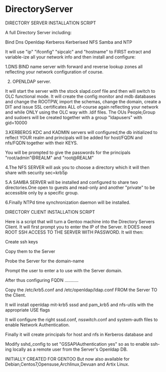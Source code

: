 # DirectoryServer

DIRECTORY SERVER INSTALLATION SCRIPT

A full Directory Server including:

Bind Dns
Openldap
Kerberos
Kerberised NFS
Samba and
NTP

It will use "ip" "ifconfig" "sipcalc" and "hostname" to FIRST extract and variable-ize all your network info and then install and configure:

1.DNS BIND name server with forward and reverse lookup zones all reflecting your network configuration of course.

2. OPENLDAP server.

It will start the server with the stock slapd.conf file and then will switch to OLC functional mode.
It will create the config monitor and mdb databases and change the ROOTPW, import the schemas, change the domain, create a DIT and issue SSL certificates ALL of-course again reflecting your network and while ONLY using the OLC way with .ldif files.
The OUs People,Group and sudoers will be created together with a group "ldapusers" with gid=10000

3.KERBEROS KDC and KADMIN servers will configured,the db initialized to reflect YOUR realm and principals will be added for host/FQDN and nfs/FQDN together with their KEYS.

You will be prompted to give the passwords for the principals "root/admin"@REALM" and "root@REALM"

4.The NFS SERVER will ask you to choose a directory which it will then share with security sec=krb5p

5.A SAMBA SERVER will be installed and configured to share two directories.One open to guests and read-only and another "private" to be accessible only by a specific group.

6.Finally NTPd time synchronization daemon will be installed.

DIRECTORY CLIENT INSTALLATION SCRIPT

Here is a script that will turn a Gentoo machine into the Directory Servers Client.
It will first prompt you to enter the IP of the Server.
It DOES need ROOT SSH ACCESS TO THE SERVER WITH PASSWORD.
It will then:

Create ssh keys

Copy them to the Server

Probe the Server for the domain-name

Prompt the user to enter a <name> to use with the Server domain.

After thus configuring FQDN ...........

Copy the /etc/krb5.conf and /etc/openldap/ldap.conf FROM the Server TO the Client.

It will install openldap mit-krb5 sssd and pam_krb5 and nfs-utils with the appropriate USE flags

It will configure the right sssd.conf, nsswitch.conf and system-auth files to enable Network Authentication.

Finally it will create principals for host and nfs in Kerberos database and

Modify sshd_config to set "GSSAPIAuthentication yes" so as to enable ssh-ing locally as a remote user from the Server's Openldap DB.

  
  
  INITIALLY CREATED FOR GENTOO
  But now also available for
  Debian,Centos7,Opensuse,Archlinux,Devuan and Artix Linux.
